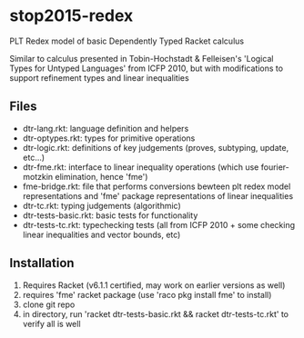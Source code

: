 # stop2015-redex
PLT Redex model of basic Dependently Typed Racket calculus

Similar to calculus presented in Tobin-Hochstadt & Felleisen's 'Logical Types for Untyped Languages' from ICFP 2010, but with modifications to support refinement types and linear inequalities

## Files
- dtr-lang.rkt: language definition and helpers
- dtr-optypes.rkt: types for primitive operations
- dtr-logic.rkt: definitions of key judgements (proves, subtyping, update, etc...)
- dtr-fme.rkt: interface to linear inequality operations (which use fourier-motzkin elimination, hence 'fme')
- fme-bridge.rkt: file that performs conversions bewteen plt redex model representations and 'fme' package representations of linear inequalities
- dtr-tc.rkt: typing judgements (algorithmic)
- dtr-tests-basic.rkt: basic tests for functionality
- dtr-tests-tc.rkt: typechecking tests (all from ICFP 2010 + some checking linear inequalities and vector bounds, etc)

## Installation
1. Requires Racket (v6.1.1 certified, may work on earlier versions as well)
2. requires 'fme' racket package (use 'raco pkg install fme' to install)
3. clone git repo
4. in directory, run 'racket dtr-tests-basic.rkt && racket dtr-tests-tc.rkt' to verify all is well
